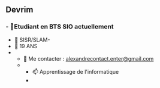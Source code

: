 ## Devrim

### - 🔭Etudiant en BTS SIO actuellement
- 🌱 SISR/SLAM-
-  👯 19 ANS 
-  - 💬 Me contacter : alexandrecontact.enter@gmail.com
   - - 📫 Apprentissage de l'informatique
     - 
